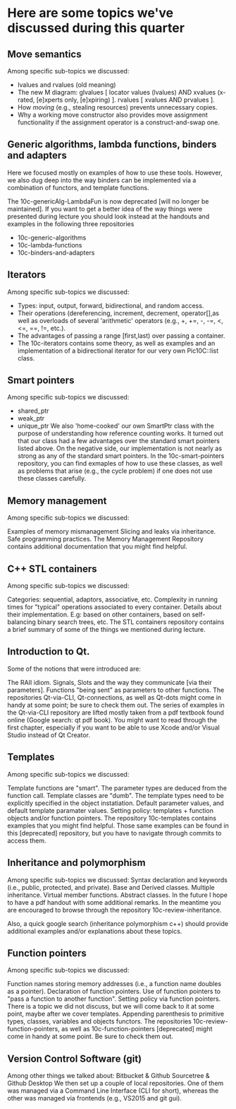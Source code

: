 # Here are some topics we've discussed during this quarter

## Move semantics 

Among specific sub-topics we discussed:

+ lvalues and rvalues (old meaning)
+ The new M diagram:
glvalues [ locator values (lvalues) AND xvalues (x-rated, [e]xperts only, [e]xpiring) ].
rvalues [ xvalues AND prvalues ].
+ How *moving* (e.g., stealing resources) prevents unnecessary copies.
+ Why a working move constructor also provides move assignment functionality if the assignment operator is a construct-and-swap one.


## Generic algorithms, lambda functions, binders and adapters 

Here we focused mostly on examples of how to use these tools. However, we also dug deep into the way binders can be implemented via a combination of functors, and template functions.

The 10c-genericAlg-LambdaFun is now deprecated [will no longer be maintained]. If you want to get a better idea of the way things were presented during lecture you should look instead at the handouts and examples in the following three repositories

+ 10c-generic-algorithms 
+ 10c-lambda-functions 
+ 10c-binders-and-adapters

## Iterators 

Among specific sub-topics we discussed:

+ Types: input, output, forward, bidirectional, and random access.
+ Their operations (dereferencing, increment, decrement, operator[],as well as overloads of several 'arithmetic' operators (e.g., +, +=, -, -=, <, <=, ==, !=, etc.).
+ The advantages of passing a range [first,last) over passing a container.
+ The 10c-iterators contains some theory, as well as examples and an implementation of a bidirectional iterator for our very own Pic10C::list<ItemType> class. 

## Smart pointers 

Among specific sub-topics we discussed:

+ shared_ptr<ItemType>
+ weak_ptr<ItemType>
+ unique_ptr<ItemType>
We also 'home-cooked' our own SmartPtr class with the purpose of understanding how reference counting works. It turned out that our class had a few advantages over the standard smart pointers listed above. On the negative side, our implementation is not nearly as strong as any of the standard smart pointers. In the 10c-smart-pointers repository, you can find exmaples of how to use these classes, as well as problems that arise (e.g., the cycle problem) if one does not use these classes carefully. 

## Memory management 

Among specific sub-topics we discussed:

Examples of memory mismanagement
Slicing and leaks via inheritance.
Safe programming practices.
The Memory Management Repository contains additional documentation that you might find helpful. 

## C++ STL containers 

Among specific sub-topics we discussed:

Categories: sequential, adaptors, associative, etc. 
Complexity in running times for "typical" operations associated to every container.
Details about their implementation. E.g: based on other containers, based on self-balancing binary search trees, etc.
The STL containers repository contains a brief summary of some of the things we mentioned during lecture. 

## Introduction to Qt. 

Some of the notions that were introduced are:

The RAII idiom.
Signals, Slots and the way they communicate [via their parameters]. 
Functions "being sent" as parameters to other functions.
The repositories Qt-via-CLI, Qt-connections, as well as Qt-dots might come in handy at some point; be sure to check them out. 
The series of examples in the Qt-via-CLI repository are lifted mostly taken from a pdf textbook found online (Google search: qt pdf book). You might want to read through the first chapter, especially if you want to be able to use Xcode and/or Visual Studio instead of Qt Creator. 

## Templates 

Among specific sub-topics we discussed:

Template functions are "smart". The parameter types are deduced from the function call.
Template classes are "dumb". The template types need to be explicitly specified in the object instatiation.
Default parameter values, and default template paramater values.
Setting policy: templates + function objects and/or function pointers.
The repository 10c-templates contains examples that you might find helpful. Those same examples can be found in this [deprecated] repository, but you have to navigate through commits to access them. 

## Inheritance and polymorphism

Among specific sub-topics we discussed:
Syntax declaration and keywords (i.e., public, protected, and private).
Base and Derived classes.
Multiple inheritance.
Virtual member functions.
Abstract classes.
In the future I hope to have a pdf handout with some additional remarks. In the meantime you are encouraged to browse through the repository 10c-review-inheritance.

Also, a quick google search (inheritance polymorphism c++) should provide additional examples and/or explanations about these topics.


## Function pointers 

Among specific sub-topics we discussed:

Function names storing memory addresses (i.e., a function name doubles as a pointer).
Declaration of function pointers.
Use of function pointers to "pass a function to another function".
Setting policy via function pointers. 
There is a topic we did not discuss, but we will come back to it at some point, maybe after we cover templates. 
Appending parenthesis to primitive types, classes, variables and objects functors.
The repositories 10c-review-function-pointers, as well as 10c-function-pointers [deprecated] might come in handy at some point. Be sure to check them out. 

## Version Control Software (git)

Among other things we talked about: 
Bitbucket & Github
Sourcetree & Github Desktop
We then set up a couple of local repositories. One of them was managed via a Command Line Interface (CLI for short), whereas the other was managed via frontends (e.g., VS2015 and git gui). 
